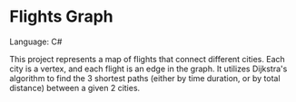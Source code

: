 # Flights Graph

Language: C#

This project represents a map of flights that connect different cities. Each city is a vertex, and each flight is an edge in the graph. 
It utilizes Dijkstra's algorithm to find the 3 shortest paths (either by time duration, or by total distance) between a given 2 cities.